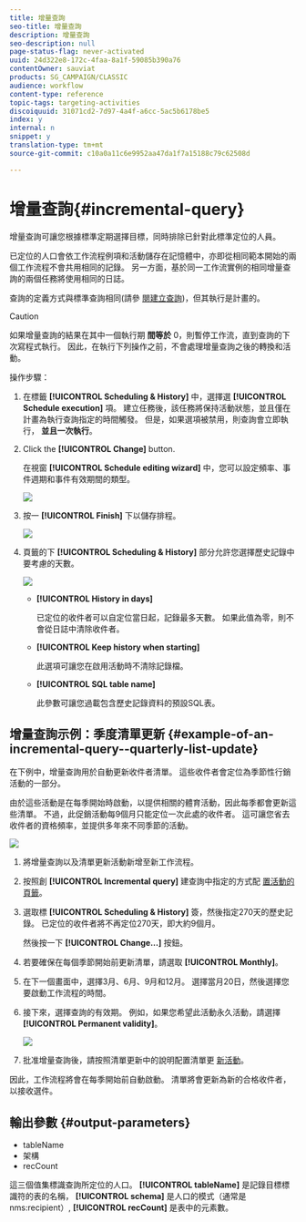 ```yaml
---
title: 增量查詢
seo-title: 增量查詢
description: 增量查詢
seo-description: null
page-status-flag: never-activated
uuid: 24d322e8-172c-4faa-8a1f-59085b390a76
contentOwner: sauviat
products: SG_CAMPAIGN/CLASSIC
audience: workflow
content-type: reference
topic-tags: targeting-activities
discoiquuid: 31071cd2-7d97-4a4f-a6cc-5ac5b6178be5
index: y
internal: n
snippet: y
translation-type: tm+mt
source-git-commit: c10a0a11c6e9952aa47da1f7a15188c79c62508d

---
```



# 增量查詢{#incremental-query}

增量查詢可讓您根據標準定期選擇目標，同時排除已針對此標準定位的人員。

已定位的人口會依工作流程例項和活動儲存在記憶體中，亦即從相同範本開始的兩個工作流程不會共用相同的記錄。 另一方面，基於同一工作流實例的相同增量查詢的兩個任務將使用相同的日誌。

查詢的定義方式與標準查詢相同(請參 [閱建立查詢](../../workflow/using/query.md#creating-a-query))，但其執行是計畫的。

>[!CAUTION]
>
>如果增量查詢的結果在其中一個執行期 **間等於** 0，則暫停工作流，直到查詢的下次寫程式執行。 因此，在執行下列操作之前，不會處理增量查詢之後的轉換和活動。

操作步驟：

1. 在標籤 **[!UICONTROL Scheduling & History]** 中，選擇選 **[!UICONTROL Schedule execution]** 項。 建立任務後，該任務將保持活動狀態，並且僅在計畫為執行查詢指定的時間觸發。 但是，如果選項被禁用，則查詢會立即執行， **並且一次執行**。
1. Click the **[!UICONTROL Change]** button.

   在視窗 **[!UICONTROL Schedule editing wizard]** 中，您可以設定頻率、事件週期和事件有效期間的類型。

   ![](assets/s_user_segmentation_wizard_11.png)

1. 按一 **[!UICONTROL Finish]** 下以儲存排程。

   ![](assets/s_user_segmentation_wizard_valid.png)

1. 頁籤的下 **[!UICONTROL Scheduling & History]** 部分允許您選擇歷史記錄中要考慮的天數。

   ![](assets/edit_request_inc.png)

   * **[!UICONTROL History in days]**

      已定位的收件者可以自定位當日起，記錄最多天數。 如果此值為零，則不會從日誌中清除收件者。

   * **[!UICONTROL Keep history when starting]**

      此選項可讓您在啟用活動時不清除記錄檔。

   * **[!UICONTROL SQL table name]**

      此參數可讓您過載包含歷史記錄資料的預設SQL表。

## 增量查詢示例：季度清單更新 {#example-of-an-incremental-query--quarterly-list-update}

在下例中，增量查詢用於自動更新收件者清單。 這些收件者會定位為季節性行銷活動的一部分。

由於這些活動是在每季開始時啟動，以提供相關的體育活動，因此每季都會更新這些清單。 不過，此促銷活動每9個月只能定位一次此處的收件者。 這可讓您省去收件者的資格頻率，並提供多年來不同季節的活動。

![](assets/incremental_query_example.png)

1. 將增量查詢以及清單更新活動新增至新工作流程。
1. 按照創 **[!UICONTROL Incremental query]** 建查詢中指定的方式配 [置活動的頁籤](../../workflow/using/query.md#creating-a-query)。
1. 選取標 **[!UICONTROL Scheduling & History]** 簽，然後指定270天的歷史記錄。 已定位的收件者將不再定位270天，即大約9個月。

   然後按一下 **[!UICONTROL Change...]** 按鈕。

1. 若要確保在每個季節開始前更新清單，請選取 **[!UICONTROL Monthly]**。
1. 在下一個畫面中，選擇3月、6月、9月和12月。 選擇當月20日，然後選擇您要啟動工作流程的時間。
1. 接下來，選擇查詢的有效期。 例如，如果您希望此活動永久活動，請選擇 **[!UICONTROL Permanent validity]**。

   ![](assets/incremental_query_example_2.png)

1. 批准增量查詢後，請按照清單更新中的說明配置清單更 [新活動](../../workflow/using/list-update.md)。

因此，工作流程將會在每季開始前自動啟動。 清單將會更新為新的合格收件者，以接收選件。

## 輸出參數 {#output-parameters}

* tableName
* 架構
* recCount

這三個值集標識查詢所定位的人口。 **[!UICONTROL tableName]** 是記錄目標標識符的表的名稱， **[!UICONTROL schema]** 是人口的模式（通常是nms:recipient）, **[!UICONTROL recCount]** 是表中的元素數。
